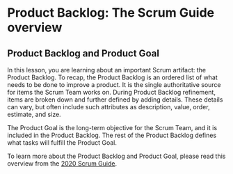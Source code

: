 # Product Backlog: The Scrum Guide overview

## Product Backlog and Product Goal

In this lesson, you are learning about an important Scrum artifact: the Product Backlog. To recap, the Product Backlog is an ordered list of what needs to be done to improve a product. It is the single authoritative source for items the Scrum Team works on. During Product Backlog refinement, items are broken down and further defined by adding details. These details can vary, but often include such attributes as description, value, order, estimate, and size. 

The Product Goal is the long-term objective for the Scrum Team, and it is included in the Product Backlog. The rest of the Product Backlog defines what tasks will fulfill the Product Goal.

To learn more about the Product Backlog and Product Goal, please read this overview from the [2020 Scrum Guide](https://scrumguides.org/scrum-guide.html#product-backlog).
